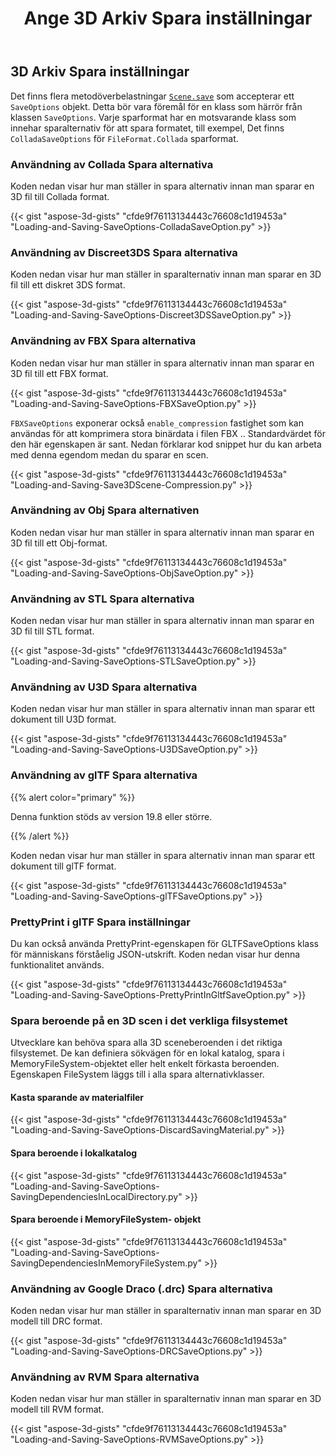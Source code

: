﻿---
title: Ange 3D Arkiv Spara inställningar
type: docs
weight: 40
url: /sv/python-net/specify-3d-file-save-options/
description: Det finns flera Scene.Spara metod överbelastningar som accepterar ett SaveOptions objekt. Varje format spara har en motsvarande klass som innehar spara alternativ för det spara formatet.
---
## **3D Arkiv Spara inställningar**
Det finns flera metodöverbelastningar [`Scene.save`](https://reference.aspose.com/3d/net/aspose.threed/scene) som accepterar ett `SaveOptions` objekt. Detta bör vara föremål för en klass som härrör från klassen `SaveOptions`. Varje sparformat har en motsvarande klass som innehar sparalternativ för att spara formatet, till exempel, Det finns `ColladaSaveOptions` för `FileFormat.Collada` sparformat.
### **Användning av Collada Spara alternativa**
Koden nedan visar hur man ställer in spara alternativ innan man sparar en 3D fil till Collada format.

{{< gist "aspose-3d-gists" "cfde9f76113134443c76608c1d19453a" "Loading-and-Saving-SaveOptions-ColladaSaveOption.py" >}}
### **Användning av Discreet3DS Spara alternativa**
Koden nedan visar hur man ställer in sparalternativ innan man sparar en 3D fil till ett diskret 3DS format.

{{< gist "aspose-3d-gists" "cfde9f76113134443c76608c1d19453a" "Loading-and-Saving-SaveOptions-Discreet3DSSaveOption.py" >}}
### **Användning av FBX Spara alternativa**
Koden nedan visar hur man ställer in spara alternativ innan man sparar en 3D fil till ett FBX format.

{{< gist "aspose-3d-gists" "cfde9f76113134443c76608c1d19453a" "Loading-and-Saving-SaveOptions-FBXSaveOption.py" >}}

`FBXSaveOptions` exponerar också `enable_compression` fastighet som kan användas för att komprimera stora binärdata i filen FBX .. Standardvärdet för den här egenskapen är sant. Nedan förklarar kod snippet hur du kan arbeta med denna egendom medan du sparar en scen.



{{< gist "aspose-3d-gists" "cfde9f76113134443c76608c1d19453a" "Loading-and-Saving-Save3DScene-Compression.py" >}}
### **Användning av Obj Spara alternativen**
Koden nedan visar hur man ställer in spara alternativ innan man sparar en 3D fil till ett Obj-format.

{{< gist "aspose-3d-gists" "cfde9f76113134443c76608c1d19453a" "Loading-and-Saving-SaveOptions-ObjSaveOption.py" >}}
### **Användning av STL Spara alternativa**
Koden nedan visar hur man ställer in spara alternativ innan man sparar en 3D fil till STL format.

{{< gist "aspose-3d-gists" "cfde9f76113134443c76608c1d19453a" "Loading-and-Saving-SaveOptions-STLSaveOption.py" >}}
### **Användning av U3D Spara alternativa**
Koden nedan visar hur man ställer in spara alternativ innan man sparar ett dokument till U3D format.

{{< gist "aspose-3d-gists" "cfde9f76113134443c76608c1d19453a" "Loading-and-Saving-SaveOptions-U3DSaveOption.py" >}}
### **Användning av glTF Spara alternativa**
{{% alert color="primary" %}} 

Denna funktion stöds av version 19.8 eller större.

{{% /alert %}} 



Koden nedan visar hur man ställer in spara alternativ innan man sparar ett dokument till glTF format.

{{< gist "aspose-3d-gists" "cfde9f76113134443c76608c1d19453a" "Loading-and-Saving-SaveOptions-glTFSaveOptions.py" >}}
### **PrettyPrint i glTF Spara inställningar**
Du kan också använda PrettyPrint-egenskapen för GLTFSaveOptions klass för människans förståelig JSON-utskrift. Koden nedan visar hur denna funktionalitet används.

{{< gist "aspose-3d-gists" "cfde9f76113134443c76608c1d19453a" "Loading-and-Saving-SaveOptions-PrettyPrintInGltfSaveOption.py" >}}
### **Spara beroende på en 3D scen i det verkliga filsystemet**
Utvecklare kan behöva spara alla 3D sceneberoenden i det riktiga filsystemet. De kan definiera sökvägen för en lokal katalog, spara i MemoryFileSystem-objektet eller helt enkelt förkasta beroenden. Egenskapen FileSystem läggs till i alla spara alternativklasser.
#### **Kasta sparande av materialfiler**
{{< gist "aspose-3d-gists" "cfde9f76113134443c76608c1d19453a" "Loading-and-Saving-SaveOptions-DiscardSavingMaterial.py" >}}
#### **Spara beroende i lokalkatalog**
{{< gist "aspose-3d-gists" "cfde9f76113134443c76608c1d19453a" "Loading-and-Saving-SaveOptions-SavingDependenciesInLocalDirectory.py" >}}
#### **Spara beroende i MemoryFileSystem- objekt**
{{< gist "aspose-3d-gists" "cfde9f76113134443c76608c1d19453a" "Loading-and-Saving-SaveOptions-SavingDependenciesInMemoryFileSystem.py" >}}
### **Användning av Google Draco (.drc) Spara alternativa**
Koden nedan visar hur man ställer in sparalternativ innan man sparar en 3D modell till DRC format.

{{< gist "aspose-3d-gists" "cfde9f76113134443c76608c1d19453a" "Loading-and-Saving-SaveOptions-DRCSaveOptions.py" >}}
### **Användning av RVM Spara alternativa**
Koden nedan visar hur man ställer in sparalternativ innan man sparar en 3D modell till RVM format.

{{< gist "aspose-3d-gists" "cfde9f76113134443c76608c1d19453a" "Loading-and-Saving-SaveOptions-RVMSaveOptions.py" >}}
